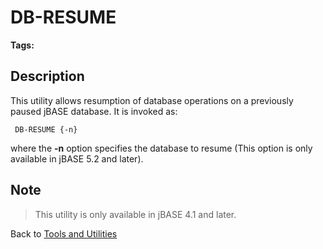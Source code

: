 # DB-RESUME

<PageHeader /> 

**Tags:**
<badge text='db' vertical='middle' />
<badge text='resume' vertical='middle' />
<badge text='db-resume' vertical='middle' />
<badge text='database operations' vertical='middle' />

## Description

This utility allows resumption of database operations on a previously paused jBASE database. It is invoked as:

```
 DB-RESUME {-n}
```

where the **-n** option specifies the database to resume (This option is only available in jBASE 5.2 and later).

## Note

> This utility is only available in jBASE 4.1 and later.

Back to [Tools and Utilities](./../README.md)

<PageFooter />
